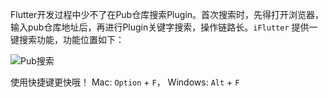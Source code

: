 Flutter开发过程中少不了在Pub仓库搜索Plugin。首次搜索时，先得打开浏览器，输入pub仓库地址后，再进行Plugin关键字搜索，操作链路长。`iFlutter` 提供一键搜索功能，功能位置如下：

![Pub搜索](http://iflutter.toolu.cn/configs/pub_search.png)

使用快捷键更快哦！ Mac: `Option` + `F`， Windows: `Alt` + `F`

